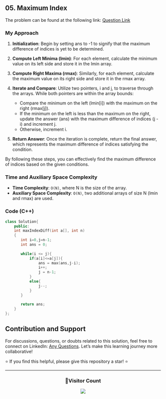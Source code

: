 ## 05. Maximum Index
The problem can be found at the following link: [Question Link](https://www.geeksforgeeks.org/problems/maximum-index-1587115620/1)

### My Approach
1. **Initialization**: Begin by setting ans to -1 to signify that the maximum difference of indices is yet to be determined.
   
2. **Compute Left Minima (lmin)**: For each element, calculate the minimum value on its left side and store it in the lmin array.

3. **Compute Right Maxima (rmax)**: Similarly, for each element, calculate the maximum value on its right side and store it in the rmax array.

4. **Iterate and Compare**: Utilize two pointers, i and j, to traverse through the arrays. While both pointers are within the array bounds:
    - Compare the minimum on the left (lmin[i]) with the maximum on the right (rmax[j]).
    - If the minimum on the left is less than the maximum on the right, update the answer (ans) with the maximum difference of indices (j - i) and increment j.
    - Otherwise, increment i.
    
5. **Return Answer**: Once the iteration is complete, return the final answer, which represents the maximum difference of indices satisfying the condition.

By following these steps, you can effectively find the maximum difference of indices based on the given conditions.

### Time and Auxiliary Space Complexity

- **Time Complexity**: `O(N)`, where N is the size of the array.
- **Auxiliary Space Complexity**: `O(N)`, two additional arrays of size N (lmin and rmax) are used.

### Code (C++)
```cpp
class Solution{
    public:
    int maxIndexDiff(int a[], int n) 
    { 
       int i=0,j=n-1;
       int ans = 0;
       
       while(i <= j){
           if(a[i]<=a[j]){
               ans = max(ans,j-i);
               i++;
               j = n-1;
           }
           else{
               j--;
           }
       }
       
       return ans;
    }
};
```

## Contribution and Support

For discussions, questions, or doubts related to this solution, feel free to connect on LinkedIn: [Any Questions](https://www.linkedin.com/in/het-patel-8b110525a/). Let’s make this learning journey more collaborative!

⭐ If you find this helpful, please give this repository a star! ⭐

---

<div align="center">
  <h3><b>📍Visitor Count</b></h3>
</div>

<p align="center">
  <img src="https://profile-counter.glitch.me/Hunterdii/count.svg" />
</p>
